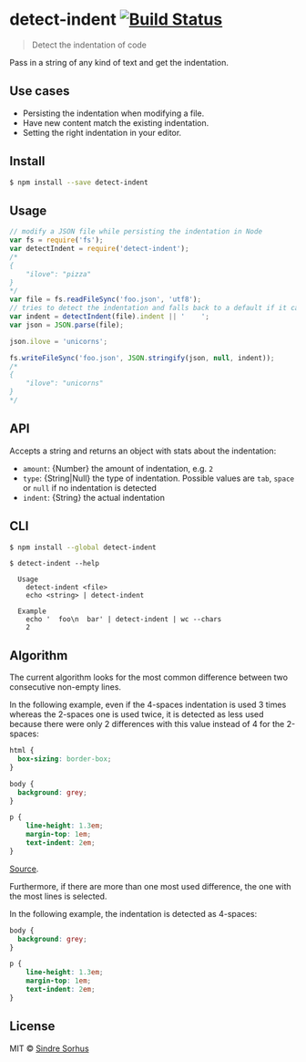 # detect-indent [![Build Status](https://travis-ci.org/sindresorhus/detect-indent.svg?branch=master)](https://travis-ci.org/sindresorhus/detect-indent)

> Detect the indentation of code

Pass in a string of any kind of text and get the indentation.


## Use cases

- Persisting the indentation when modifying a file.
- Have new content match the existing indentation.
- Setting the right indentation in your editor.


## Install

```sh
$ npm install --save detect-indent
```


## Usage

```js
// modify a JSON file while persisting the indentation in Node
var fs = require('fs');
var detectIndent = require('detect-indent');
/*
{
    "ilove": "pizza"
}
*/
var file = fs.readFileSync('foo.json', 'utf8');
// tries to detect the indentation and falls back to a default if it can't
var indent = detectIndent(file).indent || '    ';
var json = JSON.parse(file);

json.ilove = 'unicorns';

fs.writeFileSync('foo.json', JSON.stringify(json, null, indent));
/*
{
    "ilove": "unicorns"
}
*/
```


## API

Accepts a string and returns an object with stats about the indentation:  

* `amount`: {Number} the amount of indentation, e.g. `2`  
* `type`: {String|Null} the type of indentation. Possible values are `tab`, `space` or `null` if no indentation is detected  
* `indent`: {String} the actual indentation


## CLI

```sh
$ npm install --global detect-indent
```

```
$ detect-indent --help

  Usage
    detect-indent <file>
    echo <string> | detect-indent

  Example
    echo '  foo\n  bar' | detect-indent | wc --chars
    2
```


## Algorithm

The current algorithm looks for the most common difference between two
consecutive non-empty lines.

In the following example, even if the 4-spaces indentation is used 3
times whereas the 2-spaces one is used twice, it is detected as less
used because there were only 2 differences with this value instead of
4 for the 2-spaces:

```css
html {
  box-sizing: border-box;
}

body {
  background: grey;
}

p {
    line-height: 1.3em;
    margin-top: 1em;
    text-indent: 2em;
}
```

[Source](https://medium.com/@heatherarthur/detecting-code-indentation-eff3ed0fb56b#3918).

Furthermore, if there are more than one most used difference, the one
with the most lines is selected.

In the following example, the indentation is detected as 4-spaces:

```css
body {
  background: grey;
}

p {
    line-height: 1.3em;
    margin-top: 1em;
    text-indent: 2em;
}
```

## License

MIT © [Sindre Sorhus](http://sindresorhus.com)
